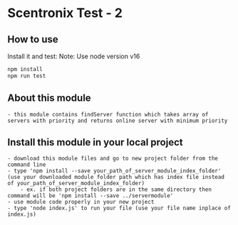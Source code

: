 # Scentronix Test - 2

## How to use

Install it and test:
Note: Use node version v16 <br />

```sh
npm install
npm run test
```


## About this module
    - this module contains findServer function which takes array of servers with priority and returns online server with minimum priority

## Install this module in your local project
    - download this module files and go to new project folder from the command line
    - type 'npm install --save your_path_of_server_module_index_folder' (use your downloaded module folder path which has index file instead of your_path_of_server_module_index_folder)
        - ex. if both project folders are in the same directory then command will be 'npm install --save ../servermodule'
    - use module code properly in your new project
    - type 'node index.js' to run your file (use your file name inplace of index.js)